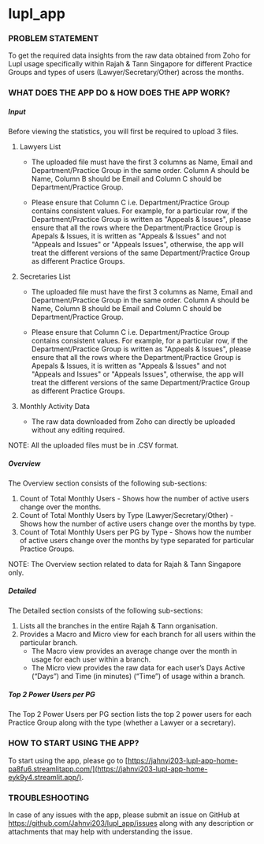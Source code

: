 # lupl_app


### PROBLEM STATEMENT

To get the required data insights from the raw data obtained from Zoho for Lupl usage specifically within Rajah & Tann Singapore for different Practice Groups and types of users (Lawyer/Secretary/Other) across the months.


### WHAT DOES THE APP DO & HOW DOES THE APP WORK?

##### Input

Before viewing the statistics, you will first be required to upload 3 files.
  1. Lawyers List
      
       - The uploaded file must have the first 3 columns as Name, Email and Department/Practice Group in the same order. Column A should be Name, Column B should be Email and Column C should be Department/Practice Group.
      
       - Please ensure that Column C i.e. Department/Practice Group contains consistent values. For example, for a particular row, if the Department/Practice Group is written as "Appeals & Issues", please ensure that all the rows where the Department/Practice Group is Apepals & Issues, it is written as "Appeals & Issues" and not "Appeals and Issues" or "Appeals Issues", otherwise, the app will treat the different versions of the same Department/Practice Group as different Practice Groups.
  2. Secretaries List
      
       - The uploaded file must have the first 3 columns as Name, Email and Department/Practice Group in the same order. Column A should be Name, Column B should be Email and Column C should be Department/Practice Group.
      
       - Please ensure that Column C i.e. Department/Practice Group contains consistent values. For example, for a particular row, if the Department/Practice Group is written as "Appeals & Issues", please ensure that all the rows where the Department/Practice Group is Apepals & Issues, it is written as "Appeals & Issues" and not "Appeals and Issues" or "Appeals Issues", otherwise, the app will treat the different versions of the same Department/Practice Group as different Practice Groups.
  3. Monthly Activity Data
       - The raw data downloaded from Zoho can directly be uploaded without any editing required.

NOTE: All the uploaded files must be in .CSV format.

##### Overview

The Overview section consists of the following sub-sections:
  1. Count of Total Monthly Users - Shows how the number of active users change over the months.
  2. Count of Total Monthly Users by Type (Lawyer/Secretary/Other) - Shows how the number of active users change over the months by type.
  3. Count of Total Monthly Users per PG by Type - Shows how the number of active users change over the months by type separated for particular Practice Groups.

NOTE: The Overview section related to data for Rajah & Tann Singapore only.

##### Detailed

The Detailed section consists of the following sub-sections:
  1. Lists all the branches in the entire Rajah & Tann organisation.
  2. Provides a Macro and Micro view for each branch for all users within the particular branch.
       - The Macro view provides an average change over the month in usage for each user within a branch.
       - The Micro view provides the raw data for each user’s Days Active (“Days”) and Time (in minutes) (“Time”) of usage within a branch.

##### Top 2 Power Users per PG

The Top 2 Power Users per PG section lists the top 2 power users for each Practice Group along with the type (whether a Lawyer or a secretary).


### HOW TO START USING THE APP?

To start using the app, please go to [https://jahnvi203-lupl-app-home-pa8fu6.streamlitapp.com/](https://jahnvi203-lupl-app-home-eyk9y4.streamlit.app/).


### TROUBLESHOOTING

In case of any issues with the app, please submit an issue on GitHub at https://github.com/Jahnvi203/lupl_app/issues along with any description or attachments that may help with understanding the issue.

